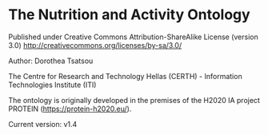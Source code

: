 # The Nutrition and Activity Ontology

Published under Creative Commons Attribution-ShareAlike License (version 3.0) 
http://creativecommons.org/licenses/by-sa/3.0/

Author: Dorothea Tsatsou

The Centre for Research and Technology Hellas (CERTH) - Information Technologies Institute (ITI)

The ontology is originally developed in the premises of the H2020 IA project PROTEIN (https://protein-h2020.eu/).

Current version: v1.4
